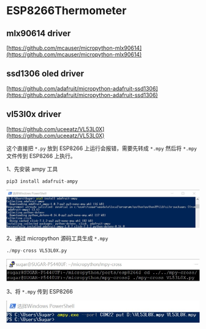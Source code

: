 # ESP8266Thermometer

mlx90614 driver
---
[https://github.com/mcauser/micropython-mlx90614](https://github.com/mcauser/micropython-mlx90614)

ssd1306 oled driver
---
[https://github.com/adafruit/micropython-adafruit-ssd1306](https://github.com/adafruit/micropython-adafruit-ssd1306)

vl53l0x driver
---
[https://github.com/uceeatz/VL53L0X](https://github.com/uceeatz/VL53L0X)

这个直接把 `*.py` 放到 ESP8266 上运行会报错，需要先转成 `*.mpy` 然后将 `*.mpy` 文件传到 ESP8266 上执行。

1、先安装 ampy 工具

```py
pip3 install adafruit-ampy
```

![](https://github.com/SuWeipeng/img/raw/master/24_ESP8266/mpy_02.jpg)

2、通过 micropython 源码工具生成 `*.mpy`

```py
./mpy-cross VL53L0X.py
```

![](https://github.com/SuWeipeng/img/raw/master/24_ESP8266/mpy_01.jpg)

3、将 `*.mpy` 传到 ESP8266

![](https://github.com/SuWeipeng/img/raw/master/24_ESP8266/mpy_03.jpg)